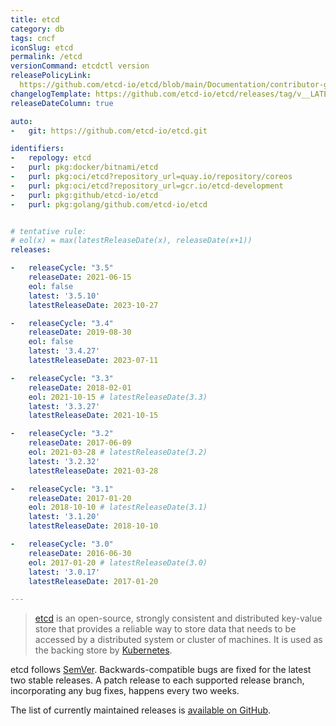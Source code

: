 ```yaml
---
title: etcd
category: db
tags: cncf
iconSlug: etcd
permalink: /etcd
versionCommand: etcdctl version
releasePolicyLink:
  https://github.com/etcd-io/etcd/blob/main/Documentation/contributor-guide/branch_management.md#stable-branches
changelogTemplate: https://github.com/etcd-io/etcd/releases/tag/v__LATEST__
releaseDateColumn: true

auto:
-   git: https://github.com/etcd-io/etcd.git

identifiers:
-   repology: etcd
-   purl: pkg:docker/bitnami/etcd
-   purl: pkg:oci/etcd?repository_url=quay.io/repository/coreos
-   purl: pkg:oci/etcd?repository_url=gcr.io/etcd-development
-   purl: pkg:github/etcd-io/etcd
-   purl: pkg:golang/github.com/etcd-io/etcd


# tentative rule:
# eol(x) = max(latestReleaseDate(x), releaseDate(x+1))
releases:

-   releaseCycle: "3.5"
    releaseDate: 2021-06-15
    eol: false
    latest: '3.5.10'
    latestReleaseDate: 2023-10-27

-   releaseCycle: "3.4"
    releaseDate: 2019-08-30
    eol: false
    latest: '3.4.27'
    latestReleaseDate: 2023-07-11

-   releaseCycle: "3.3"
    releaseDate: 2018-02-01
    eol: 2021-10-15 # latestReleaseDate(3.3)
    latest: '3.3.27'
    latestReleaseDate: 2021-10-15

-   releaseCycle: "3.2"
    releaseDate: 2017-06-09
    eol: 2021-03-28 # latestReleaseDate(3.2)
    latest: '3.2.32'
    latestReleaseDate: 2021-03-28

-   releaseCycle: "3.1"
    releaseDate: 2017-01-20
    eol: 2018-10-10 # latestReleaseDate(3.1)
    latest: '3.1.20'
    latestReleaseDate: 2018-10-10

-   releaseCycle: "3.0"
    releaseDate: 2016-06-30
    eol: 2017-01-20 # latestReleaseDate(3.0)
    latest: '3.0.17'
    latestReleaseDate: 2017-01-20

---
```


> [etcd](https://etcd.io) is an open-source, strongly consistent and distributed
> key-value store that provides a reliable way to store data that needs to be
> accessed by a distributed system or cluster of machines. It is used as the
> backing store by [Kubernetes](/kubernetes).

etcd follows [SemVer](https://semver.org/). Backwards-compatible bugs are
fixed for the latest two stable releases. A patch release to each supported
release branch, incorporating any bug fixes, happens every two weeks.

The list of currently maintained releases is
[available on GitHub](https://github.com/etcd-io/etcd/blob/main/Documentation/contributor-guide/release.md#release-management).
